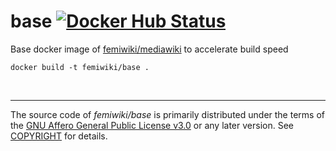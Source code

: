 base [![Docker Hub Status]][Docker Hub Link]
========
Base docker image of [femiwiki/mediawiki] to accelerate build speed

```
docker build -t femiwiki/base .
```

&nbsp;

--------

The source code of *femiwiki/base* is primarily distributed under the
terms of the [GNU Affero General Public License v3.0] or any later version. See
[COPYRIGHT] for details.

[Docker Hub Status]: https://badgen.net/docker/pulls/femiwiki/base/?icon=docker&label=pulls
[Docker Hub Link]: https://hub.docker.com/r/femiwiki/base/
[femiwiki/mediawiki]: https://github.com/femiwiki/mediawiki
[GNU Affero General Public License v3.0]: LICENSE
[COPYRIGHT]: COPYRIGHT
